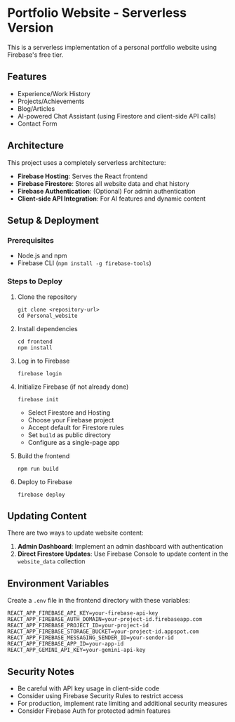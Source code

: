 # Portfolio Website - Serverless Version

This is a serverless implementation of a personal portfolio website using Firebase's free tier.

## Features

- Experience/Work History
- Projects/Achievements
- Blog/Articles
- AI-powered Chat Assistant (using Firestore and client-side API calls)
- Contact Form 

## Architecture

This project uses a completely serverless architecture:

- **Firebase Hosting**: Serves the React frontend
- **Firebase Firestore**: Stores all website data and chat history
- **Firebase Authentication**: (Optional) For admin authentication
- **Client-side API Integration**: For AI features and dynamic content

## Setup & Deployment

### Prerequisites

- Node.js and npm
- Firebase CLI (`npm install -g firebase-tools`)

### Steps to Deploy

1. Clone the repository
   ```
   git clone <repository-url>
   cd Personal_website
   ```

2. Install dependencies
   ```
   cd frontend
   npm install
   ```

3. Log in to Firebase
   ```
   firebase login
   ```

4. Initialize Firebase (if not already done)
   ```
   firebase init
   ```
   - Select Firestore and Hosting
   - Choose your Firebase project
   - Accept default for Firestore rules
   - Set `build` as public directory
   - Configure as a single-page app

5. Build the frontend
   ```
   npm run build
   ```

6. Deploy to Firebase
   ```
   firebase deploy
   ```

## Updating Content

There are two ways to update website content:

1. **Admin Dashboard**: Implement an admin dashboard with authentication
2. **Direct Firestore Updates**: Use Firebase Console to update content in the `website_data` collection

## Environment Variables

Create a `.env` file in the frontend directory with these variables:

```
REACT_APP_FIREBASE_API_KEY=your-firebase-api-key
REACT_APP_FIREBASE_AUTH_DOMAIN=your-project-id.firebaseapp.com
REACT_APP_FIREBASE_PROJECT_ID=your-project-id
REACT_APP_FIREBASE_STORAGE_BUCKET=your-project-id.appspot.com
REACT_APP_FIREBASE_MESSAGING_SENDER_ID=your-sender-id
REACT_APP_FIREBASE_APP_ID=your-app-id
REACT_APP_GEMINI_API_KEY=your-gemini-api-key
```

## Security Notes

- Be careful with API key usage in client-side code
- Consider using Firebase Security Rules to restrict access
- For production, implement rate limiting and additional security measures
- Consider Firebase Auth for protected admin features

